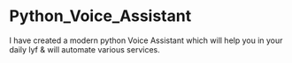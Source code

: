 # Python_Voice_Assistant
I have created a modern python Voice Assistant which will help you in your daily lyf &amp; will automate various services.

